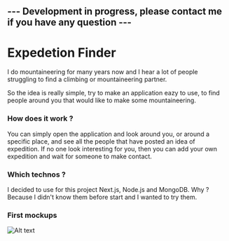 ## --- Development in progress, please contact me if you have any question ---

# Expedetion Finder

I do mountaineering for many years now and I hear a lot of people struggling to find a climbing or mountaineering partner.

So the idea is really simple, try to make an application eazy to use, to find people around you that would like to make some mountaineering.

### How does it work ? 

You can simply open the application and look around you, or around a specific place, and see all the people that have posted an idea of expedition.
If no one look interesting for you, then you can add your own expedition and wait for someone to make contact.

### Which technos ?

I decided to use for this project Next.js, Node.js and MongoDB. Why ? Because I didn't know them before start and I wanted to try them.

### First mockups

![Alt text](https://res.cloudinary.com/matetlot/image/upload/v1642154249/samples/mockup_mtomkw.png "mockups")
